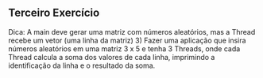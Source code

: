 ## Terceiro Exercício
Dica: A main deve gerar uma matriz com números aleatórios, mas a Thread recebe um vetor (uma linha da matriz)
3) Fazer uma aplicação que insira números aleatórios em uma matriz 3 x 5 e tenha 3 Threads, onde cada Thread calcula a soma dos valores de cada linha, imprimindo a identificação da linha e o resultado da soma.
